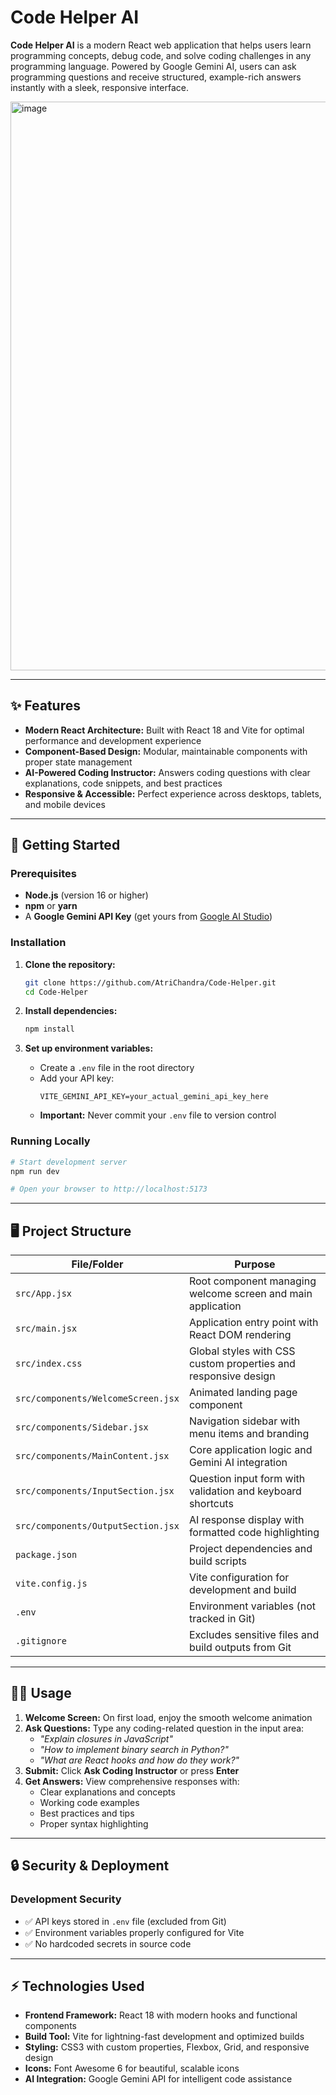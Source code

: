 # Code Helper AI

**Code Helper AI** is a modern React web application that helps users learn programming concepts, debug code, and solve coding challenges in any programming language. Powered by Google Gemini AI, users can ask programming questions and receive structured, example-rich answers instantly with a sleek, responsive interface.
 
<img width="1918" height="910" alt="image" src="https://github.com/user-attachments/assets/ad25db95-169f-427c-bf90-e82a20e5438a" />


---

## ✨ Features

- **Modern React Architecture:** Built with React 18 and Vite for optimal performance and development experience
- **Component-Based Design:** Modular, maintainable components with proper state management
- **AI-Powered Coding Instructor:** Answers coding questions with clear explanations, code snippets, and best practices
- **Responsive & Accessible:** Perfect experience across desktops, tablets, and mobile devices

---

## 🚀 Getting Started

### Prerequisites

- **Node.js** (version 16 or higher)
- **npm** or **yarn**
- A **Google Gemini API Key** (get yours from [Google AI Studio](https://makersuite.google.com/app/apikey))

### Installation

1. **Clone the repository:**
   ```bash
   git clone https://github.com/AtriChandra/Code-Helper.git
   cd Code-Helper

   ```

2. **Install dependencies:**
   ```bash
   npm install
   ```

3. **Set up environment variables:**
   - Create a `.env` file in the root directory
   - Add your API key:
     ```
     VITE_GEMINI_API_KEY=your_actual_gemini_api_key_here
     ```
   - **Important:** Never commit your `.env` file to version control

### Running Locally

```bash
# Start development server
npm run dev

# Open your browser to http://localhost:5173
```



---

## 🖥️ Project Structure

| File/Folder                   | Purpose                                                           |
|-------------------------------|-------------------------------------------------------------------|
| `src/App.jsx`                 | Root component managing welcome screen and main application       |
| `src/main.jsx`                | Application entry point with React DOM rendering                  |
| `src/index.css`               | Global styles with CSS custom properties and responsive design    |
| `src/components/WelcomeScreen.jsx` | Animated landing page component                              |
| `src/components/Sidebar.jsx`  | Navigation sidebar with menu items and branding                   |
| `src/components/MainContent.jsx` | Core application logic and Gemini AI integration              |
| `src/components/InputSection.jsx` | Question input form with validation and keyboard shortcuts    |
| `src/components/OutputSection.jsx` | AI response display with formatted code highlighting        |
| `package.json`                | Project dependencies and build scripts                            |
| `vite.config.js`              | Vite configuration for development and build                      |
| `.env`                        | Environment variables (not tracked in Git)                        |
| `.gitignore`                  | Excludes sensitive files and build outputs from Git               |

---

## 🧑‍💻 Usage

1. **Welcome Screen:** On first load, enjoy the smooth welcome animation
2. **Ask Questions:** Type any coding-related question in the input area:
   - *"Explain closures in JavaScript"*
   - *"How to implement binary search in Python?"*
   - *"What are React hooks and how do they work?"*
3. **Submit:** Click **Ask Coding Instructor** or press **Enter**
4. **Get Answers:** View comprehensive responses with:
   - Clear explanations and concepts
   - Working code examples
   - Best practices and tips
   - Proper syntax highlighting

---

## 🔒 Security & Deployment

### Development Security
- ✅ API keys stored in `.env` file (excluded from Git)
- ✅ Environment variables properly configured for Vite
- ✅ No hardcoded secrets in source code


---

## ⚡ Technologies Used

- **Frontend Framework:** React 18 with modern hooks and functional components
- **Build Tool:** Vite for lightning-fast development and optimized builds
- **Styling:** CSS3 with custom properties, Flexbox, Grid, and responsive design
- **Icons:** Font Awesome 6 for beautiful, scalable icons
- **AI Integration:** Google Gemini API for intelligent code assistance


